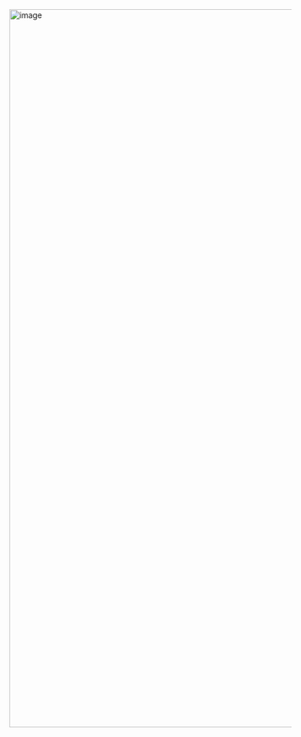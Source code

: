 <img width="1280" alt="image" src="https://github.com/user-attachments/assets/db770932-b8ad-49ad-a48d-449a0ff9e319" />


